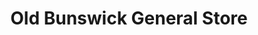 ---
title: "Old Bunswick General Store"
url: /boiling-spring-lakes/old-bunswick-general-store/
shop: Dorfladen
---